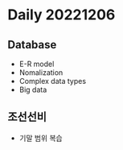 Daily 20221206
===

## Database
- E-R model
- Nomalization
- Complex data types
- Big data

## 조선선비
- 기말 범위 복습